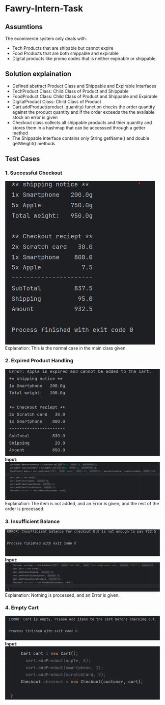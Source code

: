 # Fawry-Intern-Task

## Assumtions
The ecommerce system only deals with:
- Tech Products that are shipable but cannot expire
- Food Products that are both shippable and expirable
- Digital products like promo codes that is neither expirable or shippable.
## Solution explaination
- Defined abstract Product Class and  Shippable and Expirable Interfaces 
- TechProduct Class: Child Class of Product and Shippable
- FoodProduct Class: Child Class of Product and Shippable and Expirable
- DigitalProduct Class: Child Class of Product
- Cart.addProduct(product ,quantity) function checks the order quantity against the product quantity and if the order exceeds the the available stock an error is given
- Checkout class collects all shippable products and thier quantity and stores them in a hashmap that can be accesssed through a getter method
- The Shippable interface contains only String getName() and double getWeight() methods

## Test Cases

### 1. Successful Checkout
![Successful Checkout](./test_outputs/test%201%20no%20errors.png)  
Explanation: This is the normal case in the main class given.

### 2. Expired Product Handling
![Expired Product](./test_outputs/test%202%20expired.png)  
**Input**:
![Test 2 Input](./test_outputs/test%202%20input.png)  
Explanation: The item is not added, and an Error is given, and the rest of the order is processed.

### 3. Insufficient Balance
![Insufficient Balance](./test_outputs/test%203%20insufficient%20balance.png)  
**Input**:
![Test 3 Input](./test_outputs/test%203%20input.png)  
Explanation: Nothing is processed, and an Error is given.


### 4. Empty Cart 
![Empty Cart](./test_outputs/test%204%20empty%20cart.png)  
**Input**:
![Test 4 Input](./test_outputs/test%204%20input.png)  
